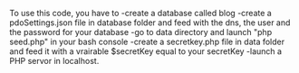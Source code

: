 To use this code, you have to 
-create a database called blog
-create a pdoSettings.json file in database folder and feed with the dns, the user and the password for your database
-go to data directory and launch "php seed.php" in your bash console
-create a secretkey.php file in data folder and feed it with a vrairable $secretKey equal to your secretKey
-launch a PHP servor in localhost.
